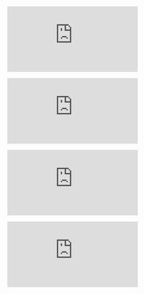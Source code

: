![GitHubViewsCounter](https://openlabx.com/githubviewscounter/api/gitvcr.php?username=ajee10x&repository=t2&theme=light)

![GitHubViewsCounter](https://openlabx.com/githubviewscounter/api/gitvcr.php?username=ajee10x&repository=t4&theme=light)


![GitHubViewsCounter](https://openlabx.com/githubviewscounter/api/gitvcmp.php?username=ajee10x&theme=light)

![GitHubViewsCounter](https://openlabx.com/githubviewscounter/api/gitvcmp.php?username=ajee11x&theme=light)

